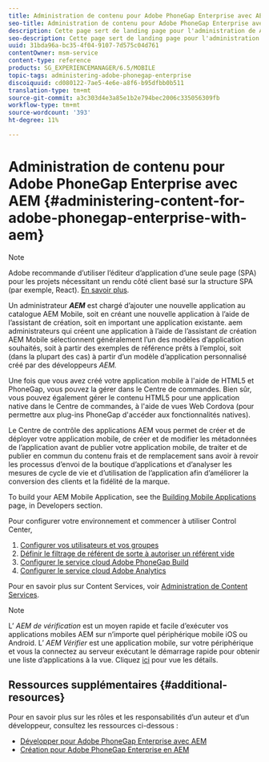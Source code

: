 ```yaml
---
title: Administration de contenu pour Adobe PhoneGap Enterprise avec AEM
seo-title: Administration de contenu pour Adobe PhoneGap Enterprise avec AEM
description: Cette page sert de landing page pour l'administration de Adobe PhoneGap Enterprise.
seo-description: Cette page sert de landing page pour l'administration de Adobe PhoneGap Enterprise.
uuid: 31bda96a-bc35-4f04-9107-7d575c04d761
contentOwner: msm-service
content-type: reference
products: SG_EXPERIENCEMANAGER/6.5/MOBILE
topic-tags: administering-adobe-phonegap-enterprise
discoiquuid: cd080122-7ae5-4e6e-a8f6-b95dfbb0b511
translation-type: tm+mt
source-git-commit: a3c303d4e3a85e1b2e794bec2006c335056309fb
workflow-type: tm+mt
source-wordcount: '393'
ht-degree: 11%

---
```



# Administration de contenu pour Adobe PhoneGap Enterprise avec AEM {#administering-content-for-adobe-phonegap-enterprise-with-aem}

>[!NOTE]
>
>Adobe recommande d’utiliser l’éditeur d’application d’une seule page (SPA) pour les projets nécessitant un rendu côté client basé sur la structure SPA (par exemple, React). [En savoir plus](/help/sites-developing/spa-overview.md).

Un administrateur ***AEM*** est chargé d’ajouter une nouvelle application au catalogue AEM Mobile, soit en créant une nouvelle application à l’aide de l’assistant de création, soit en important une application existante. aem administrateurs qui créent une application à l’aide de l’assistant *de* création AEM Mobile sélectionnent généralement l’un des modèles d’application souhaités, soit à partir des exemples de référence prêts à l’emploi, soit (dans la plupart des cas) à partir d’un modèle d’application personnalisé créé par des développeurs *AEM.*

Une fois que vous avez créé votre application mobile à l&#39;aide de HTML5 et PhoneGap, vous pouvez la gérer dans le Centre de commandes. Bien sûr, vous pouvez également gérer le contenu HTML5 pour une application native dans le Centre de commandes, à l&#39;aide de vues Web Cordova (pour permettre aux plug-ins PhoneGap d&#39;accéder aux fonctionnalités natives).

Le Centre de contrôle des applications AEM vous permet de créer et de déployer votre application mobile, de créer et de modifier les métadonnées de l’application avant de publier votre application mobile, de traiter et de publier en commun du contenu frais et de remplacement sans avoir à revoir les processus d’envoi de la boutique d’applications et d’analyser les mesures de cycle de vie et d’utilisation de l’application afin d’améliorer la conversion des clients et la fidélité de la marque.

To build your AEM Mobile Application, see the [Building Mobile Applications](/help/mobile/building-app-mobile-phonegap.md) page, in Developers section.

Pour configurer votre environnement et commencer à utiliser Control Center,

1. [Configurer vos utilisateurs et vos groupes](/help/mobile/configure-users-groups.md)
1. [Définir le filtrage de référent de sorte à autoriser un référent vide](/help/mobile/setting-referrer-filter-empty.md) 
1. [Configurer le service cloud Adobe PhoneGap Build](/help/mobile/configure-phonegap-build-cloud.md) 
1. [Configurer le service cloud Adobe Analytics](/help/mobile/configure-adobe-mobile-cloud-service.md) 

Pour en savoir plus sur Content Services, voir [Administration de Content Services](/help/mobile/developing-content-services.md).

>[!NOTE]
>
>L’ *AEM de vérification* est un moyen rapide et facile d’exécuter vos applications mobiles AEM sur n’importe quel périphérique mobile iOS ou Android. L’ *AEM Vérifier* est une application mobile, sur votre périphérique et vous la connectez au serveur exécutant le démarrage rapide pour obtenir une liste d’applications à la vue. Cliquez [ici](/help/mobile/phonegap-mobile-quickstart.md) pour vue les détails.

## Ressources supplémentaires {#additional-resources}

Pour en savoir plus sur les rôles et les responsabilités d’un auteur et d’un développeur, consultez les ressources ci-dessous :

* [Développer pour Adobe PhoneGap Enterprise avec AEM](/help/mobile/developing-in-phonegap.md)
* [Création pour Adobe PhoneGap Enterprise en AEM](/help/mobile/phonegap.md)
